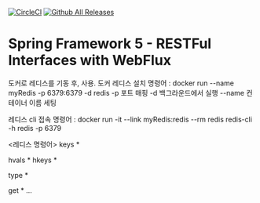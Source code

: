 [![CircleCI](https://circleci.com/gh/springframeworkguru/spring5-webflux-rest/tree/master.svg?style=svg)](https://circleci.com/gh/springframeworkguru/spring5-webflux-rest/tree/master)
[![Github All Releases](https://img.shields.io/github/downloads/springframeworkguru/spring5-webflux-res/total.svg)](https://github.com/springframeworkguru/spring5-webflux-rest/archive/master.zip)
# Spring Framework 5 - RESTFul Interfaces with WebFlux

도커로 레디스를 기동 후, 사용. 도커 레디스 설치 명령어 : docker run --name myRedis -p 6379:6379 -d redis 
-p 포트 매핑 
-d 백그라운드에서 실행 
--name 컨테이너 이름 세팅

레디스 cli 접속 명령어 : docker run -it --link myRedis:redis --rm redis redis-cli -h redis -p 6379 

<레디스 명령어> 
keys *

hvals * 
hkeys *

type *

get * 
...
